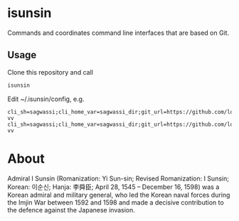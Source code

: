 # isunsin
Commands and coordinates command line interfaces that are based on Git.

## Usage ##

Clone this repository and call
```bash
isunsin
```
Edit ~/.isunsin/config, e.g.
```
cli_sh=sagwassi;cli_home_var=sagwassi_dir;git_url=https://github.com/lomin/sagwassi.git;git_branch=master;ansible_flags=-vv
cli_sh=sagwassi;cli_home_var=sagwassi_dir;git_url=https://github.com/lomin/sagwassi.git;git_branch=lomin;ansible_skip_tags=sagwassi;ansible_flags=-vv
```

# About
Admiral I Sunsin (Romanization: Yi Sun-sin; Revised Romanization: I Sunsin; Korean: 이순신; Hanja: 李舜臣; April 28, 1545 – December 16, 1598) was a Korean admiral and military general, who led the Korean naval forces during the Imjin War between 1592 and 1598 and made a decisive contribution to the defence against the Japanese invasion.
